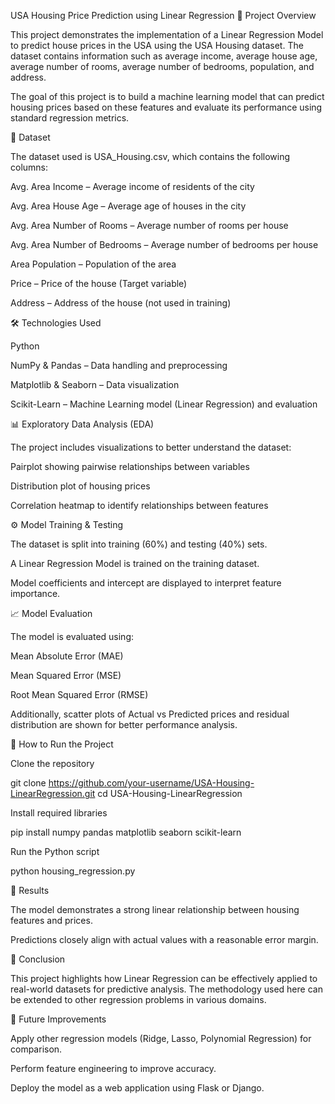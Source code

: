 USA Housing Price Prediction using Linear Regression
📌 Project Overview

This project demonstrates the implementation of a Linear Regression Model to predict house prices in the USA using the USA Housing dataset. The dataset contains information such as average income, average house age, average number of rooms, average number of bedrooms, population, and address.

The goal of this project is to build a machine learning model that can predict housing prices based on these features and evaluate its performance using standard regression metrics.

📂 Dataset

The dataset used is USA_Housing.csv, which contains the following columns:

Avg. Area Income – Average income of residents of the city

Avg. Area House Age – Average age of houses in the city

Avg. Area Number of Rooms – Average number of rooms per house

Avg. Area Number of Bedrooms – Average number of bedrooms per house

Area Population – Population of the area

Price – Price of the house (Target variable)

Address – Address of the house (not used in training)

🛠️ Technologies Used

Python

NumPy & Pandas – Data handling and preprocessing

Matplotlib & Seaborn – Data visualization

Scikit-Learn – Machine Learning model (Linear Regression) and evaluation

📊 Exploratory Data Analysis (EDA)

The project includes visualizations to better understand the dataset:

Pairplot showing pairwise relationships between variables

Distribution plot of housing prices

Correlation heatmap to identify relationships between features

⚙️ Model Training & Testing

The dataset is split into training (60%) and testing (40%) sets.

A Linear Regression Model is trained on the training dataset.

Model coefficients and intercept are displayed to interpret feature importance.

📈 Model Evaluation

The model is evaluated using:

Mean Absolute Error (MAE)

Mean Squared Error (MSE)

Root Mean Squared Error (RMSE)

Additionally, scatter plots of Actual vs Predicted prices and residual distribution are shown for better performance analysis.

🚀 How to Run the Project

Clone the repository

git clone https://github.com/your-username/USA-Housing-LinearRegression.git
cd USA-Housing-LinearRegression


Install required libraries

pip install numpy pandas matplotlib seaborn scikit-learn


Run the Python script

python housing_regression.py

📌 Results

The model demonstrates a strong linear relationship between housing features and prices.

Predictions closely align with actual values with a reasonable error margin.

📜 Conclusion

This project highlights how Linear Regression can be effectively applied to real-world datasets for predictive analysis. The methodology used here can be extended to other regression problems in various domains.

🔮 Future Improvements

Apply other regression models (Ridge, Lasso, Polynomial Regression) for comparison.

Perform feature engineering to improve accuracy.

Deploy the model as a web application using Flask or Django.
